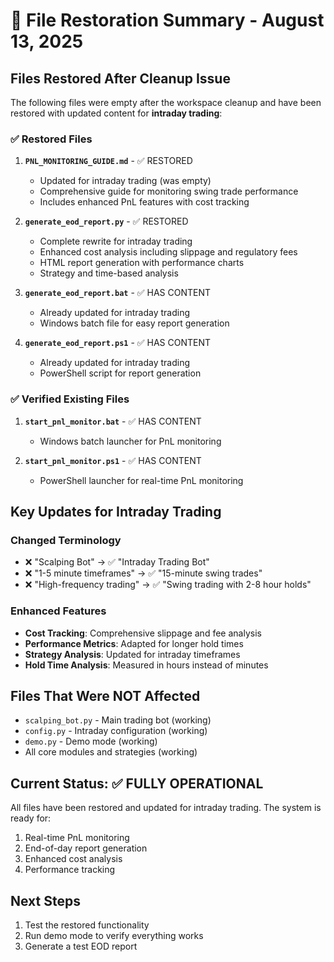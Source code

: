 # 🔧 File Restoration Summary - August 13, 2025

## Files Restored After Cleanup Issue

The following files were empty after the workspace cleanup and have been restored with updated content for **intraday trading**:

### ✅ Restored Files

1. **`PNL_MONITORING_GUIDE.md`** - ✅ RESTORED
   - Updated for intraday trading (was empty)
   - Comprehensive guide for monitoring swing trade performance
   - Includes enhanced PnL features with cost tracking

2. **`generate_eod_report.py`** - ✅ RESTORED  
   - Complete rewrite for intraday trading
   - Enhanced cost analysis including slippage and regulatory fees
   - HTML report generation with performance charts
   - Strategy and time-based analysis

3. **`generate_eod_report.bat`** - ✅ HAS CONTENT
   - Already updated for intraday trading
   - Windows batch file for easy report generation

4. **`generate_eod_report.ps1`** - ✅ HAS CONTENT
   - Already updated for intraday trading  
   - PowerShell script for report generation

### ✅ Verified Existing Files

1. **`start_pnl_monitor.bat`** - ✅ HAS CONTENT
   - Windows batch launcher for PnL monitoring

2. **`start_pnl_monitor.ps1`** - ✅ HAS CONTENT
   - PowerShell launcher for real-time PnL monitoring

## Key Updates for Intraday Trading

### Changed Terminology
- ❌ "Scalping Bot" → ✅ "Intraday Trading Bot"
- ❌ "1-5 minute timeframes" → ✅ "15-minute swing trades"
- ❌ "High-frequency trading" → ✅ "Swing trading with 2-8 hour holds"

### Enhanced Features
- **Cost Tracking**: Comprehensive slippage and fee analysis
- **Performance Metrics**: Adapted for longer hold times
- **Strategy Analysis**: Updated for intraday timeframes
- **Hold Time Analysis**: Measured in hours instead of minutes

## Files That Were NOT Affected
- `scalping_bot.py` - Main trading bot (working)
- `config.py` - Intraday configuration (working)
- `demo.py` - Demo mode (working)
- All core modules and strategies (working)

## Current Status: ✅ FULLY OPERATIONAL

All files have been restored and updated for intraday trading. The system is ready for:
1. Real-time PnL monitoring
2. End-of-day report generation  
3. Enhanced cost analysis
4. Performance tracking

## Next Steps
1. Test the restored functionality
2. Run demo mode to verify everything works
3. Generate a test EOD report
